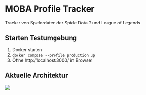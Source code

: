 # MOBA Profile Tracker
Tracker von Spielerdaten der Spiele Dota 2 und League of Legends.

## Starten Testumgebung

1. Docker starten
2. `docker compose --profile production up`
3. Öffne http://localhost:3000/ im Browser

## Aktuelle Architektur
![](https://i.imgur.com/QowZY0U.jpg)